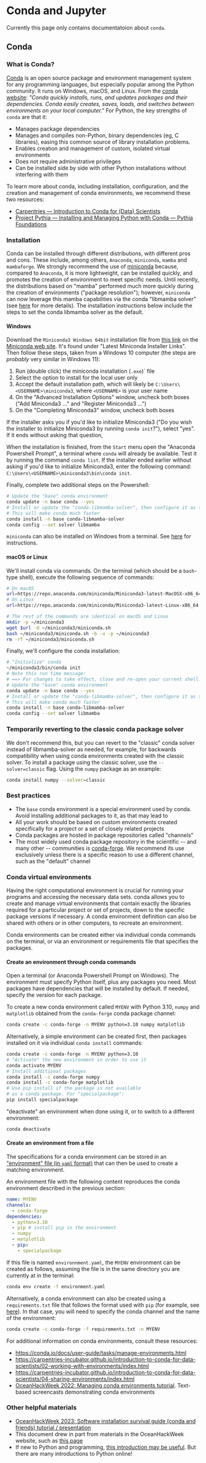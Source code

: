 # Conda and Jupyter

Currently this page only contains documentatoion about `conda`.

## Conda

### What is Conda?

[Conda](https://docs.conda.io) is an open source package and environment management system for any programming languages, but especially popular among the Python community. It runs on Windows, macOS, and Linux. From the [conda website](https://docs.conda.io): *"Conda quickly installs, runs, and updates packages and their dependencies. Conda easily creates, saves, loads, and switches between environments on your local computer."* For Python, the key strengths of `conda` are that it:
- Manages package dependencies
- Manages and compiles non-Python, binary dependencies (eg, C libraries), easing this common source of library installation problems.
- Enables creation and management of custom, isolated virtual environments
- Does not require administrative privileges
- Can be installed side by side with other Python installations without interfering with them

To learn more about conda, including installation, configuration, and the creation and management of conda environments, we recommend these two resources:

- [Carpentries — Introduction to Conda for (Data) Scientists](https://carpentries-incubator.github.io/introduction-to-conda-for-data-scientists/)
- [Project Pythia — Installing and Managing Python with Conda — Pythia Foundations](https://foundations.projectpythia.org/foundations/conda.html)


### Installation

Conda can be installed through different distributions, with different pros and cons. These include, among others, `Anaconda`, `miniconda`, `mamba` and `mambaforge`. We strongly recommend the use of [miniconda](https://docs.conda.io/en/latest/miniconda.html) because, compared to `Anaconda`, it is more lightweight, can be installed quickly, and promotes the creation of environment to meet specific needs. Until recently, the distributions based on "mamba" performed much more quickly during the creation of environments ("package resolution"); however, `miniconda` can now leverage this mamba capabilities via the conda "libmamba solver" (see [here](https://conda.github.io/conda-libmamba-solver/) for more details). The installation instructions below include the steps to set the conda libmamba solver as the default.

#### Windows

Download the `Miniconda3 Windows 64bit` installation file from [this link](https://repo.anaconda.com/miniconda/Miniconda3-latest-Windows-x86_64.exe) on the [Miniconda web site](https://docs.conda.io/en/latest/miniconda.html). It's found under "Latest Miniconda Installer Links". Then follow these steps, taken from a Windows 10 computer (the steps are *probably* very similar in Windows 11):

1. Run (double click) the miniconda installation (`.exe`)` file
2. Select the option to install for the local user only
3. Accept the default installation path, which will likely be `C:\Users\<USERNAME>\miniconda3`, where `<USERNAME>` is your user name
4. On the "Advanced Installation Options" window, uncheck both boxes ("Add Miniconda3 ..." and "Register Miniconda3 ...")
5. On the "Completing Miniconda3" window, uncheck both boxes

If the installer asks you if you'd like to initialize Miniconda3 ("Do you wish the installer to initialize Miniconda3 by running `conda init`?"), select "yes". If it ends without asking that question, 

When the installation is finished, from the `Start` menu open the "Anaconda Powershell Prompt", a terminal where `conda` will already be available. Test it by running the command `conda list`. If the installer ended earlier without asking if you'd like to initialize Miniconda3, enter the following command: `C:\Users\<USERNAME>\miniconda3\bin\conda init`. 

Finally, complete two additional steps on the Powershell:

```bash
# Update the "base" conda environment
conda update -n base conda --yes
# Install or update the "conda-libmamba-solver", then configure it as the default
# This will make conda much faster
conda install -n base conda-libmamba-solver
conda config --set solver libmamba
```

`miniconda` can also be installed on Windows from a terminal. See [here](https://docs.conda.io/projects/miniconda/en/latest/#quick-command-line-install) for instructions.

#### macOS or Linux

We'll install conda via commands. On the terminal (which should be a `bash`-type shell), execute the following sequence of commands:

```bash
# On macOS
url=https://repo.anaconda.com/miniconda/Miniconda3-latest-MacOSX-x86_64.sh
# On Linux
url=https://repo.anaconda.com/miniconda/Miniconda3-latest-Linux-x86_64.sh

# The rest of the commands are identical on macOS and Linux
mkdir -p ~/miniconda3
wget $url -O ~/miniconda3/miniconda.sh
bash ~/miniconda3/miniconda.sh -b -u -p ~/miniconda3
rm -rf ~/miniconda3/miniconda.sh
```

Finally, we'll configure the conda installation:

```bash
# "Initialize" conda
~/miniconda3/bin/conda init
# Note this run time message:
# ==> For changes to take effect, close and re-open your current shell. <==
# Update the "base" conda environment
conda update -n base conda --yes
# Install or update the "conda-libmamba-solver", then configure it as the default
# This will make conda much faster
conda install -n base conda-libmamba-solver
conda config --set solver libmamba
```

### Temporarily reverting to the classic conda package solver

We don't recommend this, but you can revert to the "classic" conda solver instead of libmamba-solver as needed, for example, for backwards compatibility when using conda environments created with the classic solver. To install a package using the classic solver, use the `--solver=classic` flag. Using the `numpy` package as an example:

```bash
conda install numpy --solver=classic
```

### Best practices

- The `base` conda environment is a special environment used by conda. Avoid installing additional packages to it, as that may lead to 
- All your work should be based on custom environments created specifically for a project or a set of closely related projects
- Conda packages are hosted in package repositories called "channels"
- The most widely used conda package repository in the scientific -- and many other -- communities is [conda-forge](https://conda-forge.org). We recommend its use exclusively unless there is a specific reason to use a different channel, such as the "default" channel


### Conda virtual environments

Having the right computational environment is crucial for running your programs and accessing the necessary data sets. conda allows you to create and manage virtual environments that contain exactly the libraries required for a particular project or set of projects, down to the specific package versions if necessary. A conda environment definition can also be shared with others or in other computers, to recreate an environment.

Conda environments can be created either via individual conda commands on the terminal, or via an environment or requirements file that specifies the packages.

#### Create an environment through conda commands

Open a terminal (or Anaconda Powershell Prompt on Windows). The environment must specify Python itself, plus any packages you need. Most packages have dependencies that will be installed by default. If needed, specify the version for each package.

To create a new conda environment called `MYENV` with Python 3.10, `numpy` and `matplotlib` obtained from the `conda-forge` conda package channel:

```bash
conda create -c conda-forge -n MYENV python=3.10 numpy matplotlib
```

Alternatively, a simple environment can be created first, then packages installed on it via individual `conda install` commands:

```bash
conda create -c conda-forge -n MYENV python=3.10
# "Activate" the new environment in order to use it
conda activate MYENV
# Install additional packages
conda install -c conda-forge numpy
conda install -c conda-forge matplotlib
# Use pip install if the package is not available
# as a conda package. For "specialpackage":
pip install specialpackage
```

"deactivate" an environment when done using it, or to switch to a different environment:

```bash
conda deactivate
```

#### Create an environment from a file

The specifications for a conda environment can be stored in an ["environment" file (in `yaml` format)](https://conda.io/projects/conda/en/latest/user-guide/tasks/manage-environments.html#creating-an-environment-from-an-environment-yml-file) that can then be used to create a matching environment. 

An environment file with the following content reproduces the conda environment described in the previous section:

```yaml
name: MYENV
channels:
  - conda-forge
dependencies:
  - python=3.10
  - pip # install pip in the environment
  - numpy
  - matplotlib
  - pip:
    - specialpackage
```

If this file is named `environnment.yaml`, the `MYENV` environment can be created as follows, assuming the file is in the same directory you are currently at in the terminal:

```bash
conda env create -f environment.yaml
```

Alternatively, a conda environment can also be created using a `requirements.txt` file that follows the format used with `pip` (for example, see [here](https://linuxhint.com/conda-install-requirements-txt/)). In that case, you will need to specify the conda channel and the name of the environment:

```bash
conda create -c conda-forge -f requirements.txt -n MYENV
```

For additional information on conda environments, consult these resources:
- https://conda.io/docs/user-guide/tasks/manage-environments.html
- https://carpentries-incubator.github.io/introduction-to-conda-for-data-scientists/02-working-with-environments/index.html
- https://carpentries-incubator.github.io/introduction-to-conda-for-data-scientists/04-sharing-environments/index.html
- [OceanHackWeek 2022: Managing conda environments tutorial](https://oceanhackweek.org/ohw22/tutorials/optional/managing-conda-envs/README.html). Text-based screencasts demonstrating conda environments


### Other helpful materials

- [OceanHackWeek 2023: Software installation survival guide (conda and friends) tutorial / presentation](https://github.com/oceanhackweek/ohw-tutorials/blob/OHW23/00-Mon/README.md)
- This document drew in part from materials in the OceanHackWeek website, such as [this page](https://oceanhackweek.org/resources/prep/conda.html)
- If new to Python and programming, [this introduction may be useful](https://emiliom.github.io/dinosip-python/). But there are many introductions to Python online!
